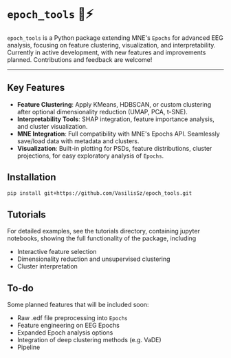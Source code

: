 # `epoch_tools` 🧠⚡
`epoch_tools` is a Python package extending MNE's `Epochs` for advanced EEG analysis, focusing on feature clustering, visualization, and interpretability. Currently in active development, with new features and improvements planned. Contributions and feedback are welcome!
_____

## Key Features
- **Feature Clustering**: Apply KMeans, HDBSCAN, or custom clustering after optional dimensionality reduction (UMAP, PCA, t-SNE).
- **Interpretability Tools**: SHAP integration, feature importance analysis, and cluster visualization.
- **MNE Integration**: Full compatibility with MNE's Epochs API. Seamlessly save/load data with metadata and clusters.
- **Visualization**: Built-in plotting for PSDs, feature distributions, cluster projections, for easy exploratory analysis of `Epochs`.

## Installation
```bash
pip install git+https://github.com/VasilisSz/epoch_tools.git
```

## Tutorials
For detailed examples, see the tutorials directory, containing jupyter notebooks, showing the full functionality of the package, including

- Interactive feature selection
- Dimensionality reduction and unsupervised clustering
- Cluster interpretation

## To-do

Some planned features that will be included soon:
- Raw .edf file preprocessing into `Epochs`
- Feature engineering on EEG Epochs
- Expanded Epoch analysis options
- Integration of deep clustering methods (e.g. VaDE)
- Pipeline 